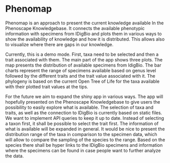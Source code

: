 # Phenomap

Phenomap is an approach to present the current knowledge available In the 
Phenoscape Knowledgebase. It connects the available phenotypic information with
specimens from IDigBio and plots them in various ways to show the availability 
of knowledge and how it is distributed. This allows also  to visualize where 
there are gaps in our knowledge.

Currently, this is a demo mode. First, taxa need to be selected and then a trait
associated with them. The main part of the app shows three plots. The map 
presents the distribution of available specimens from IdigBio. The bar charts 
represent the range of specimens available based on genus level followed by the 
different traits and the trait value associated with it. The phylogeny is based 
on the current Open Tree of Life for the taxa available with their plotted trait
values at the tips.

For the future we aim to expand the shiny app in various ways. The app will 
hopefully presented on the Phenoscape Knowledgebase to give users the possibility 
to easily explore what is available. The selection of taxa and traits, as well as 
the connection to IDigBio is currently based on static files. We want to 
implement API queries to keep it up to date. Instead of selecting a taxon first, 
it shall be possible to select the trait first.
The information of what is available will be expanded in general. It would be 
nice to present the distribution range of the taxa in comparison to the specimen 
data, which will allow to compare the sampling of the species to the range. Based 
on the species there shall be hyper links to the IDigBio specimens and 
information where the specimens can be found in case people want to further 
analyze the data.
